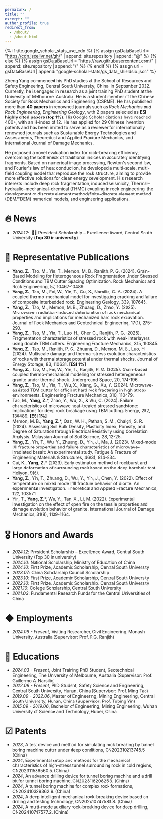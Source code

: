 ```yaml
---
permalink: /
title: ""
excerpt: ""
author_profile: true
redirect_from: 
  - /about/
  - /about.html
---
```


{% if site.google_scholar_stats_use_cdn %}
{% assign gsDataBaseUrl = "https://cdn.jsdelivr.net/gh/" | append: site.repository | append: "@" %}
{% else %}
{% assign gsDataBaseUrl = "https://raw.githubusercontent.com/" | append: site.repository | append: "/" %}
{% endif %}
{% assign url = gsDataBaseUrl | append: "google-scholar-stats/gs_data_shieldsio.json" %}

<span class='anchor' id='about-me'></span>

Zheng Yang commenced his PhD studies at the School of Resources and Safety Engineering, Central South University, China, in September 2022. Currently, he is engaged in research as a joint training PhD student at the University of Melbourne, Australia. He is a student member of the Chinese Society for Rock Mechanics and Engineering (CSRME). He has published more than **40 papers** in renowned journals such as *Rock Mechanics and Rock Engineering*, *Engineering Geology*, with 2 papers selected as **ESI highly cited papers (top 1%)**. His Google Scholar citations have reached 400+, with an H-index of 12. He has applied for 29 Chinese invention patents and has been invited to serve as a reviewer for internationally renowned journals such as Sustainable Energy Technologies and Assessments, Theoretical and Applied Fracture Mechanics, and International Journal of Damage Mechanics.

He proposed a novel evaluation index for rock-breaking efficiency, overcoming the bottleneck of traditional indices in accurately identifying fragments. Based on numerical image processing, Newton's second law, and Fourier's law of heat conduction, he developed a multi-scale, multi-field coupling model that reproduce the rock structure, aiming to provide more effective solutions for clean energy development. His research interests include deep rock fragmentation, induced seismicity, Thermal–hydraulic–mechanical–chemical (THMC) coupling in rock engineering, the development of discrete element method/finite-discrete element method (DEM/FDEM) numerical models, and engineering applications.


# 🔥 News
- *2024.12*: &nbsp;🎉🎉 President Scholarship – Excellence Award, Central South University (**Top 30 in university**)



# 📝 Representative Publications

- **Yang, Z.**, Tao, M., Yin, T., Memon, M. B., Ranjith, P. G. (2024). Grain-Based Modeling for Heterogeneous Rock Fragmentation Under Stressed Conditions and TBM Cutter Spacing Optimization. Rock Mechanics and Rock Engineering, 57, 10467-10489.
- **Yang, Z.**, Tao, M., Fei, W., Yin, T., Gu, X., Narsilio, G. A. (2024). A coupled thermo-mechanical model for investigating cracking and failure of composite interbedded rock. Engineering Geology, 339, 107645.
- **Yang, Z.**, Tao, M., Memon, M. B., Zhuang, D., Zhao, Y. (2025). Microwave irradiation-induced deterioration of rock mechanical properties and implications for mechanized hard rock excavation. Journal of Rock Mechanics and Geotechnical Engineering, 17(1), 275-290.
- **Yang, Z.**, Tao, M., Yin, T., Luo, H., Chen C., Ranjith, P. G. (2025). Fragmentation characteristics of stressed rock with weak interlayers using double TBM cutters. Engineering Fracture Mechanics, 315, 110845.
- **Yang, Z.**, Tao, M., Ranjith, P. G., Zhuang, D., Memon, M. B., Luo, H. (2024). Multiscale damage and thermal-stress evolution characteristics of rocks with thermal storage potential under thermal shocks. Journal of Energy Storage, 83, 110631. **[ESI 1%]**
- **Yang, Z.**, Tao, M., Fei, W., Yin, T., Ranjith, P. G. (2025). Grain-based coupled thermo-mechanical modeling for stressed heterogeneous granite under thermal shock. Underground Space, 20, 174-196.
- **Yang, Z.**, Tao, M., Yin, T., Wu, X., Xiang, G., Xu, Y. (2024). Microwave-assisted TBM cutter for efficient hard rock fracturing in high stress environments. Engineering Fracture Mechanics, 310, 110479.
- Tao, M., __Yang, Z.__*, Zhao, Y., Wu, X., & Wu, C. (2024). Failure characteristics of microwave heat-treated stressed sandstone: Implications for deep rock breakage using TBM cutting. Energy, 292, 130489. **[ESI 1%]**
- Memon, M. B., __Yang, Z.__*, Qazi, W. H., Pathan, S. M., Chalgri, S. R. (2024). Assessing Soil Bulk Density, Plasticity Index, Porosity, and Degree of Saturation through Electrical Resistivity using Correlation Analysis. Malaysian Journal of Soil Science, 28, 12-25.
- **Yang, Z.**, Yin, T., Wu, Y., Zhuang, D., Yin, J., Ma, J. (2023). Mixed-mode I/II fracture properties and failure characteristics of microwave-irradiated basalt: An experimental study. Fatigue & Fracture of Engineering Materials & Structures, 46(3), 814-834.
- Cui, K., __Yang, Z.__* (2023). Early estimation method of rockburst and large deformation of surrounding rock based on the deep borehole test. Heliyon, 9(6).
- **Yang, Z.**, Yin, T., Zhuang, D., Wu, Y., Yin, J., Chen, Y. (2022). Effect of temperature on mixed mode I/III fracture behavior of diorite: An experimental investigation. Theoretical and Applied Fracture Mechanics, 122, 103571.
- Yin, T., __Yang, Z.__*, Wu, Y., Tan, X., Li, M. (2022). Experimental investigation on the effect of open fire on the tensile properties and damage evolution behavior of granite. International Journal of Damage Mechanics, 31(8), 1139-1164.



# 🎖 Honors and Awards
- *2024.12*: President Scholarship – Excellence Award, Central South University (Top 30 in university)
- *2024.10*: National Scholarship, Ministry of Education of China
- *2024.10*: First Prize, Academic Scholarship, Central South University
- *2023.07*: China Scholarship Council Scholarship
- *2023.10*: First Prize, Academic Scholarship, Central South University
- *2022.10*: First Prize, Academic Scholarship, Central South University
- *2021.10*: College Scholarship, Central South University
- *2021.03*: Fundamental Research Funds for the Central Universities of China



# ◆ Employments
- *2024.09 - Present*, Visiting Researcher, Civil Engineering, Monash University, Australia (Supervisor: Prof. P.G. Ranjith)



# 📖 Educations
- *2024.03 - Present*, Joint Training PhD Student, Geotechnical Engineering, The University of Melbourne, Australia (Supervisor: Prof. Guillermo A. Narsilio)
- *2022.09 - Present*, PhD Student, Safety Science and Engineering, Central South University, Hunan, China (Supervisor: Prof. Ming Tao)
- *2019.09 - 2022.06*, Master of Engineering, Mining Engineering, Central South University, Hunan, China (Supervisor: Prof. Tubing Yin)
- *2015.09 - 2019.06*, Bachelor of Engineering, Mining Engineering, Wuhan University of Science and Technology, Hubei, China



# ☑ Patents
- *2023*, A test device and method for simulating rock breaking by tunnel boring machine cutter under deep conditions, CN202310213745.5. (China)
- *2024*, Experimental setup and methods for the mechanical characteristics of high-stress tunnel surrounding rock in cold regions, CN202311586560.5. (China)
- *2024*, An advance drilling device for tunnel boring machine and a drill bit for tunnel boring machine, CN202311820825.3. (China)
- *2024*, A tunnel boring machine for complex rock formations, CN202410329362.9. (China)
- *2024*, A deep intelligent mechanical rock-breaking device based on drilling and testing technology, CN202410747583.8. (China)
- *2024*, A multi-mode auxiliary rock-breaking device for deep drilling, CN202410747577.2. (China)
